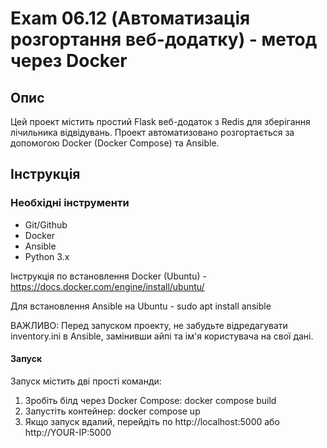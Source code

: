 # Exam 06.12 (Автоматизація розгортання веб-додатку) - метод через Docker

## Опис
Цей проект містить простий Flask веб-додаток з Redis для зберігання лічильника відвідувань. Проект автоматизовано розгортається за допомогою Docker (Docker Compose) та Ansible.

## Інструкція

### Необхідні інструменти
- Git/Github
- Docker
- Ansible
- Python 3.x

Інструкція по встановлення Docker (Ubuntu) - https://docs.docker.com/engine/install/ubuntu/

Для встановлення Ansible на Ubuntu - sudo apt install ansible

ВАЖЛИВО: Перед запуском проекту, не забудьте відредагувати inventory.ini в Ansible, замінивши айпі та ім'я користувача на свої дані.

#### Запуск
Запуск містить дві прості команди:
1. Зробіть білд через Docker Compose:
   docker compose build
2. Запустіть контейнер:
docker compose up
3. Якщо запуск вдалий, перейдіть по http://localhost:5000 або http://YOUR-IP:5000


